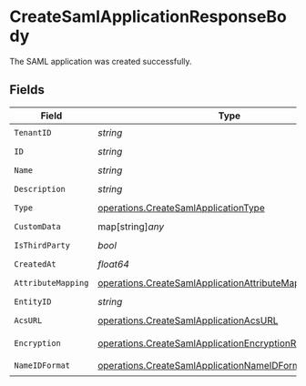 # CreateSamlApplicationResponseBody

The SAML application was created successfully.


## Fields

| Field                                                                                                                                | Type                                                                                                                                 | Required                                                                                                                             | Description                                                                                                                          |
| ------------------------------------------------------------------------------------------------------------------------------------ | ------------------------------------------------------------------------------------------------------------------------------------ | ------------------------------------------------------------------------------------------------------------------------------------ | ------------------------------------------------------------------------------------------------------------------------------------ |
| `TenantID`                                                                                                                           | *string*                                                                                                                             | :heavy_check_mark:                                                                                                                   | N/A                                                                                                                                  |
| `ID`                                                                                                                                 | *string*                                                                                                                             | :heavy_check_mark:                                                                                                                   | N/A                                                                                                                                  |
| `Name`                                                                                                                               | *string*                                                                                                                             | :heavy_check_mark:                                                                                                                   | N/A                                                                                                                                  |
| `Description`                                                                                                                        | *string*                                                                                                                             | :heavy_check_mark:                                                                                                                   | N/A                                                                                                                                  |
| `Type`                                                                                                                               | [operations.CreateSamlApplicationType](../../models/operations/createsamlapplicationtype.md)                                         | :heavy_check_mark:                                                                                                                   | N/A                                                                                                                                  |
| `CustomData`                                                                                                                         | map[string]*any*                                                                                                                     | :heavy_check_mark:                                                                                                                   | arbitrary                                                                                                                            |
| `IsThirdParty`                                                                                                                       | *bool*                                                                                                                               | :heavy_check_mark:                                                                                                                   | N/A                                                                                                                                  |
| `CreatedAt`                                                                                                                          | *float64*                                                                                                                            | :heavy_check_mark:                                                                                                                   | N/A                                                                                                                                  |
| `AttributeMapping`                                                                                                                   | [operations.CreateSamlApplicationAttributeMappingResponse](../../models/operations/createsamlapplicationattributemappingresponse.md) | :heavy_check_mark:                                                                                                                   | N/A                                                                                                                                  |
| `EntityID`                                                                                                                           | *string*                                                                                                                             | :heavy_check_mark:                                                                                                                   | N/A                                                                                                                                  |
| `AcsURL`                                                                                                                             | [operations.CreateSamlApplicationAcsURL](../../models/operations/createsamlapplicationacsurl.md)                                     | :heavy_check_mark:                                                                                                                   | N/A                                                                                                                                  |
| `Encryption`                                                                                                                         | [operations.CreateSamlApplicationEncryptionResponse](../../models/operations/createsamlapplicationencryptionresponse.md)             | :heavy_check_mark:                                                                                                                   | Validator function                                                                                                                   |
| `NameIDFormat`                                                                                                                       | [operations.CreateSamlApplicationNameIDFormatResponse](../../models/operations/createsamlapplicationnameidformatresponse.md)         | :heavy_check_mark:                                                                                                                   | N/A                                                                                                                                  |